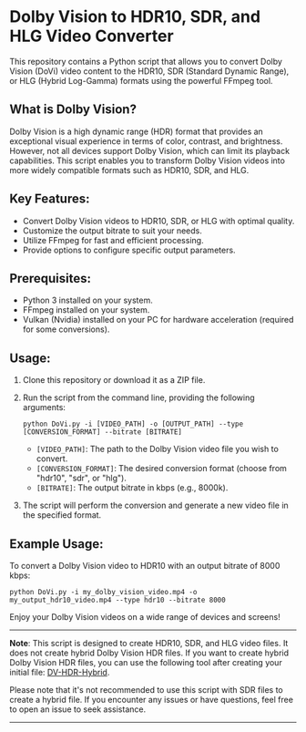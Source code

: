 # Dolby Vision to HDR10, SDR, and HLG Video Converter

This repository contains a Python script that allows you to convert Dolby Vision (DoVi) video content to the HDR10, SDR (Standard Dynamic Range), or HLG (Hybrid Log-Gamma) formats using the powerful FFmpeg tool.

## What is Dolby Vision?

Dolby Vision is a high dynamic range (HDR) format that provides an exceptional visual experience in terms of color, contrast, and brightness. However, not all devices support Dolby Vision, which can limit its playback capabilities. This script enables you to transform Dolby Vision videos into more widely compatible formats such as HDR10, SDR, and HLG.

## Key Features:

- Convert Dolby Vision videos to HDR10, SDR, or HLG with optimal quality.
- Customize the output bitrate to suit your needs.
- Utilize FFmpeg for fast and efficient processing.
- Provide options to configure specific output parameters.

## Prerequisites:

- Python 3 installed on your system.
- FFmpeg installed on your system.
- Vulkan (Nvidia) installed on your PC for hardware acceleration (required for some conversions).

## Usage:

1. Clone this repository or download it as a ZIP file.
2. Run the script from the command line, providing the following arguments:

   ```
   python DoVi.py -i [VIDEO_PATH] -o [OUTPUT_PATH] --type [CONVERSION_FORMAT] --bitrate [BITRATE]
   ```

   - `[VIDEO_PATH]`: The path to the Dolby Vision video file you wish to convert.
   - `[CONVERSION_FORMAT]`: The desired conversion format (choose from "hdr10", "sdr", or "hlg").
   - `[BITRATE]`: The output bitrate in kbps (e.g., 8000k).

3. The script will perform the conversion and generate a new video file in the specified format.

## Example Usage:

To convert a Dolby Vision video to HDR10 with an output bitrate of 8000 kbps:

```
python DoVi.py -i my_dolby_vision_video.mp4 -o my_output_hdr10_video.mp4 --type hdr10 --bitrate 8000
```

Enjoy your Dolby Vision videos on a wide range of devices and screens!

---


**Note**: This script is designed to create HDR10, SDR, and HLG video files. It does not create hybrid Dolby Vision HDR files. If you want to create hybrid Dolby Vision HDR files, you can use the following tool after creating your initial file: [DV-HDR-Hybrid](https://github.com/SASUKE-DUCK/DV-HDR-Hybrid). 

Please note that it's not recommended to use this script with SDR files to create a hybrid file. If you encounter any issues or have questions, feel free to open an issue to seek assistance.

---

